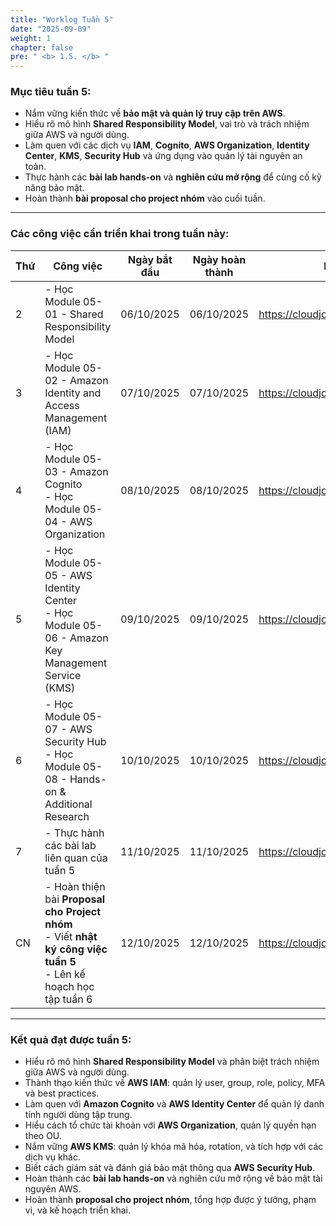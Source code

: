 ```yaml
---
title: "Worklog Tuần 5"
date: "2025-09-09"
weight: 1
chapter: false
pre: " <b> 1.5. </b> "
---
```


### Mục tiêu tuần 5:

* Nắm vững kiến thức về **bảo mật và quản lý truy cập trên AWS**.  
* Hiểu rõ mô hình **Shared Responsibility Model**, vai trò và trách nhiệm giữa AWS và người dùng.  
* Làm quen với các dịch vụ **IAM**, **Cognito**, **AWS Organization**, **Identity Center**, **KMS**, **Security Hub** và ứng dụng vào quản lý tài nguyên an toàn.  
* Thực hành các **bài lab hands-on** và **nghiên cứu mở rộng** để củng cố kỹ năng bảo mật.  
* Hoàn thành **bài proposal cho project nhóm** vào cuối tuần.

---

### Các công việc cần triển khai trong tuần này:

| Thứ | Công việc                                                                                              | Ngày bắt đầu | Ngày hoàn thành | Nguồn tài liệu                            |
| --- | ------------------------------------------------------------------------------------------------------ | ------------ | --------------- | ----------------------------------------- |
| 2   | - Học Module 05-01 - Shared Responsibility Model                                                       | 06/10/2025   | 06/10/2025      | <https://cloudjourney.awsstudygroup.com/> |
| 3   | - Học Module 05-02 - Amazon Identity and Access Management (IAM)                                       | 07/10/2025   | 07/10/2025      | <https://cloudjourney.awsstudygroup.com/> |
| 4   | - Học Module 05-03 - Amazon Cognito <br> - Học Module 05-04 - AWS Organization                         | 08/10/2025   | 08/10/2025      | <https://cloudjourney.awsstudygroup.com/> |
| 5   | - Học Module 05-05 - AWS Identity Center <br> - Học Module 05-06 - Amazon Key Management Service (KMS) | 09/10/2025   | 09/10/2025      | <https://cloudjourney.awsstudygroup.com/> |
| 6   | - Học Module 05-07 - AWS Security Hub <br> - Học Module 05-08 - Hands-on & Additional Research                            | 10/10/2025   | 10/10/2025      | <https://cloudjourney.awsstudygroup.com/> |
| 7   | - Thực hành các bài lab liên quan của tuần 5                                              | 11/10/2025   | 11/10/2025      | <https://cloudjourney.awsstudygroup.com/> |
| CN  | - Hoàn thiện bài **Proposal cho Project nhóm** <br> - Viết **nhật ký công việc tuần 5** <br> - Lên kế hoạch học tập tuần 6 | 12/10/2025   | 12/10/2025      | <https://cloudjourney.awsstudygroup.com/> |

---

### Kết quả đạt được tuần 5:

- Hiểu rõ mô hình **Shared Responsibility Model** và phân biệt trách nhiệm giữa AWS và người dùng.  
- Thành thạo kiến thức về **AWS IAM**: quản lý user, group, role, policy, MFA và best practices.  
- Làm quen với **Amazon Cognito** và **AWS Identity Center** để quản lý danh tính người dùng tập trung.  
- Hiểu cách tổ chức tài khoản với **AWS Organization**, quản lý quyền hạn theo OU.  
- Nắm vững **AWS KMS**: quản lý khóa mã hóa, rotation, và tích hợp với các dịch vụ khác.  
- Biết cách giám sát và đánh giá bảo mật thông qua **AWS Security Hub**.  
- Hoàn thành các **bài lab hands-on** và nghiên cứu mở rộng về bảo mật tài nguyên AWS.  
- Hoàn thành **proposal cho project nhóm**, tổng hợp được ý tưởng, phạm vi, và kế hoạch triển khai.

